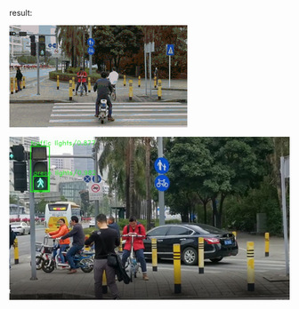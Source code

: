 result:<br>

![image](https://github.com/zhucheng725/traffic_lights_recognition/blob/master/ssd_vgg_300/3_result.gif)<br>

![image](https://github.com/zhucheng725/traffic_lights_recognition/blob/master/result.jpg)<br>
